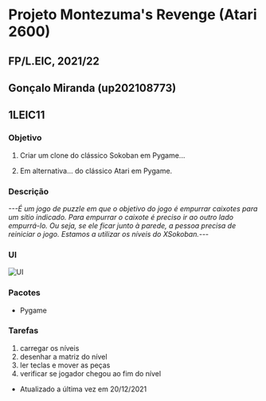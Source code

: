 # Projeto Montezuma's Revenge (Atari 2600)
## FP/L.EIC, 2021/22
## Gonçalo Miranda (up202108773)
## 1LEIC11

### Objetivo

1. Criar um clone do clássico Sokoban em Pygame...

2. Em alternativa... do clássico Atari em Pygame.

### Descrição

*---É um jogo de puzzle em que o objetivo do jogo é empurrar caixotes para um sítio indicado. 
Para empurrar o caixote é preciso ir ao outro lado empurrá-lo. 
Ou seja, se ele ficar junto à parede, a pessoa precisa de reiniciar o jogo. Estamos a utilizar os níveis do XSokoban.---*

### UI

![UI](ui.png)

### Pacotes

- Pygame

### Tarefas

1. carregar os níveis
1. desenhar a matriz do nível
1. ler teclas e mover as peças
2. verificar se jogador chegou ao fim do nível

- Atualizado a última vez em 20/12/2021

